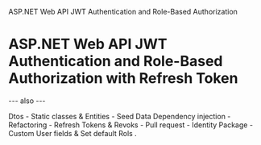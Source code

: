 
 ASP.NET Web API JWT Authentication and Role-Based Authorization


# ASP.NET Web API JWT Authentication and Role-Based Authorization with Refresh Token



--- also ---

Dtos -
Static classes & Entities -
Seed Data
Dependency injection -
Refactoring -
Refresh Tokens & Revoks -
Pull request -
Identity Package -
Custom User fields & Set default Rols .






